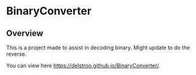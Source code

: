 # BinaryConverter

## Overview
This is a project made to assist in decoding binary. Might update to do the reverse.

You can view here https://delstroo.github.io/BinaryConverter/.
